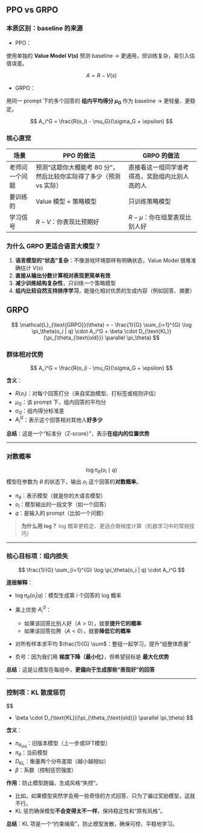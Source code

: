## PPO vs GRPO
### 本质区别：**baseline 的来源**

- PPO：

使用单独的 **Value Model $V(s)$** 预测 baseline → 更通用，但训练复杂，易引入估值误差。

$$
A = R - V(s)
$$

- GRPO：

用同一 prompt 下的多个回答的 **组内平均得分 $\mu_G$** 作为 baseline → 更轻量、更稳定。

$$
A_i^G = \frac{R(o_i) - \mu_G}{\sigma_G + \epsilon}
$$

### 核心直觉

| 场景      | PPO 的做法                                | GRPO 的做法                |
| ------- | -------------------------------------- | ----------------------- |
| 老师问一个问题 | 预测“这题你大概能考 80 分”，然后比较你实际得了多少（预测 vs 实际） | 直接看这一组同学谁考得高，奖励组内比别人高的人 |
| 要训练的    | Value 模型 + 策略模型                        | 只训练策略模型                 |
| 学习信号    | $R - V$：你表现比预期好                        | $R - \mu$：你在组里表现比别人好    |


### 为什么 GRPO 更适合语言大模型？

1. **语言模型的“状态”复杂**：不像游戏环境那样有明确状态，Value Model 很难准确估计 $V(s)$
2. **直接从输出分数计算相对表现更简单有效**
3. **减少训练结构复杂性**，只训练一个策略模型
4. **组内比较自然支持排序学习**，能强化相对优质的生成内容（例如回答、摘要）

## GRPO

$$
 \mathcal{L}_{\text{GRPO}}(\theta) = - \frac{1}{G} \sum_{i=1}^{G} \log \pi_\theta(o_i | q) \cdot A_i^G + \beta \cdot D_{\text{KL}}(\pi_{\theta_{\text{old}}} \parallel \pi_\theta)
$$

### 群体相对优势

$$
 A_i^G = \frac{R(o_i) - \mu_G}{\sigma_G + \epsilon}
$$

**含义**：

* $R(o_i)$：对每个回答打分（来自奖励模型、打标签或规则评估）
* $\mu_G$：该 prompt 下，组内回答的平均分
* $\sigma_G$：组内得分标准差
* $A_i^G$：表示这个回答相对其他人**好多少**

**总结**：这是一个“标准分（Z-score）”，表示**在组内的位置优势**

---
### 对数概率

$$
\log \pi_\theta(o_i \mid q)
$$
模型在参数为 $\theta$ 的状态下，输出 $o_i$ 这个回答的**对数概率**。

* $\pi_\theta$：表示模型（就是你的大语言模型）
* $o_i$：模型输出的一段文字（如一个回答）
* $q$：是输入的 prompt（比如一个问题）

> **为什么用 log？**
> log 概率更稳定、更适合做梯度计算（机器学习中的常规技巧）

---
### 核心目标项：组内损失

$$
 \frac{1}{G} \sum_{i=1}^{G} \log \pi_\theta(o_i | q) \cdot A_i^G
$$

**逐层解释**：

* $\log \pi_\theta(o_i | q)$：模型生成第 $i$ 个回答的 log 概率
* 乘上优势 $A_i^G$：

  * 如果该回答比别人好（$A > 0$），就要**提升它的概率**
  * 如果该回答拉胯（$A < 0$），就要**降低它的概率**
* 对所有样本求平均 $\frac{1}{G} \sum$：整组一起学习，提升“组整体质量”
* 负号：因为我们用 **梯度下降（最小化）**，但希望目标是 **最大化优势**

**总结**：这是让模型在每组中，**更偏向于生成那些“表现好”的回答**

---

### 控制项：KL 散度惩罚

$$
+ \beta \cdot D_{\text{KL}}(\pi_{\theta_{\text{old}}} \parallel \pi_\theta)
$$

**含义**：

* $\pi_{\theta_{\text{old}}}$：旧版本模型（上一步或SFT模型）
* $\pi_\theta$：当前模型
* $D_{\text{KL}}$：衡量两个分布差距（越小越相似）
* $\beta$：系数（控制惩罚强度）

**作用**：防止模型跑偏，生成风格“失控”。

* 比如，如果模型突然学会用一些奇怪的方式回答，只为了骗过奖励模型，这就不行。
* KL 惩罚确保模型**不会变得太不一样**，保持稳定性和“原有风格”。

**总结**：KL 项是一个“约束绳索”，防止模型发散，确保可控、平稳地学习。
